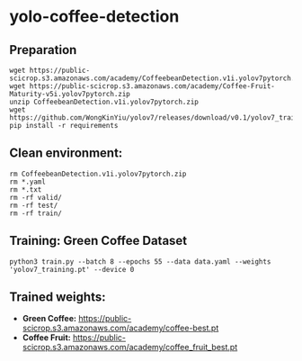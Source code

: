 # yolo-coffee-detection
## Preparation
```
wget https://public-scicrop.s3.amazonaws.com/academy/CoffeebeanDetection.v1i.yolov7pytorch.zip
wget https://public-scicrop.s3.amazonaws.com/academy/Coffee-Fruit-Maturity-v5i.yolov7pytorch.zip
unzip CoffeebeanDetection.v1i.yolov7pytorch.zip
wget https://github.com/WongKinYiu/yolov7/releases/download/v0.1/yolov7_training.pt
pip install -r requirements
```
## Clean environment:
```
rm CoffeebeanDetection.v1i.yolov7pytorch.zip
rm *.yaml
rm *.txt
rm -rf valid/
rm -rf test/
rm -rf train/
```

## Training: Green Coffee Dataset
```
python3 train.py --batch 8 --epochs 55 --data data.yaml --weights 'yolov7_training.pt' --device 0
```

## Trained weights:
- **Green Coffee:** https://public-scicrop.s3.amazonaws.com/academy/coffee-best.pt
- **Coffee Fruit:** https://public-scicrop.s3.amazonaws.com/academy/coffee_fruit_best.pt
